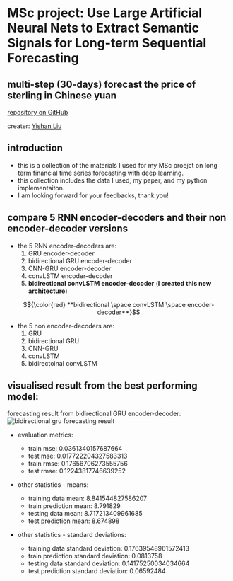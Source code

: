 # MSc project: Use Large Artificial Neural Nets to Extract Semantic Signals for Long-term Sequential Forecasting
## multi-step (30-days) forecast the price of sterling in Chinese yuan

[repository on GitHub](https://github.com/YLiu95/multi-step_forecast_MSc_project)

creater: [Yishan Liu](https://www.linkedin.com/in/yl95/)

## introduction

- this is a collection of the materials I used for my MSc proejct on long term financial time series forecasting with deep learning.
- this collection includes the data I used, my paper, and my python implementaiton.
- I am looking forward for your feedbacks, thank you!

## compare 5 RNN encoder-decoders and their non encoder-decoder versions
- the 5 RNN encoder-decoders are:
   1. GRU encoder-decoder
   2. bidirectional GRU encoder-decoder
   3. CNN-GRU encoder-decoder
   4. convLSTM encoder-decoder
   5. **bidirectional convLSTM encoder-decoder** (**I created this new architecture**)

$${\color{red} **bidirectional \space convLSTM \space encoder-decoder**}$$

- the 5 non encoder-decoders are:
   1. GRU
   2. bidirectional GRU
   3. CNN-GRU
   4. convLSTM
   5. bidirectoinal convLSTM

## visualised result from the best performing model:
forecasting result from bidirectional GRU encoder-decoder:
![bidirectional gru forecasting result](https://user-images.githubusercontent.com/82934216/190156726-e5898a0f-f0d8-42bf-8c70-f411d7687b19.png)
- evaluation metrics:
    - train mse: 0.0361340157687664 
    - test mse:  0.017722204327583313 
    - train rmse: 0.17656706273555756 
    - test rmse:  0.12243817746639252

- other statistics - means:
    - training data mean:    8.841544827586207 
    - train prediction mean: 8.791829 
    - testing data mean:     8.717213409961685 
    - test prediction mean:  8.674898 

- other statistics - standard deviations:
    - training data standard deviation:    0.17639548961572413 
    - train prediction standard deviation: 0.0813758 
    - testing data standard deviation:     0.14175250034034664 
    - test prediction standard deviation:  0.06592484
